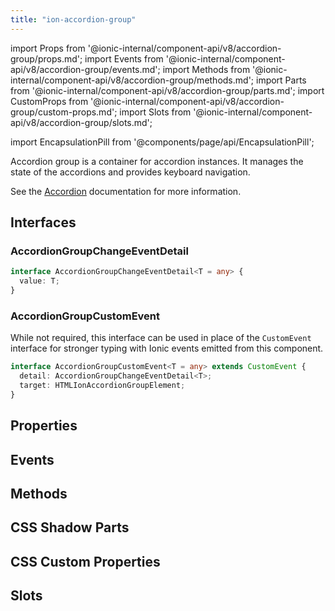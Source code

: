 ```yaml
---
title: "ion-accordion-group"
---
```

import Props from '@ionic-internal/component-api/v8/accordion-group/props.md';
import Events from '@ionic-internal/component-api/v8/accordion-group/events.md';
import Methods from '@ionic-internal/component-api/v8/accordion-group/methods.md';
import Parts from '@ionic-internal/component-api/v8/accordion-group/parts.md';
import CustomProps from '@ionic-internal/component-api/v8/accordion-group/custom-props.md';
import Slots from '@ionic-internal/component-api/v8/accordion-group/slots.md';

import EncapsulationPill from '@components/page/api/EncapsulationPill';

<EncapsulationPill type="shadow" />

Accordion group is a container for accordion instances. It manages the state of the accordions and provides keyboard navigation.

See the [Accordion](./accordion) documentation for more information.


## Interfaces

### AccordionGroupChangeEventDetail

```typescript
interface AccordionGroupChangeEventDetail<T = any> {
  value: T;
}
```

### AccordionGroupCustomEvent

While not required, this interface can be used in place of the `CustomEvent` interface for stronger typing with Ionic events emitted from this component.

```typescript
interface AccordionGroupCustomEvent<T = any> extends CustomEvent {
  detail: AccordionGroupChangeEventDetail<T>;
  target: HTMLIonAccordionGroupElement;
}
```



## Properties
<Props />

## Events
<Events />

## Methods
<Methods />

## CSS Shadow Parts
<Parts />

## CSS Custom Properties
<CustomProps />

## Slots
<Slots />
